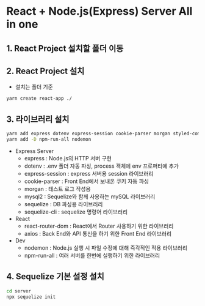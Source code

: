 # React + Node.js(Express) Server All in one

## 1. React Project 설치할 폴더 이동

## 2. React Project 설치

- 설치는 폴더 기준

```sh
yarn create react-app ./
```

## 3. 라이브러리 설치

```sh
yarn add express dotenv express-session cookie-parser morgan styled-components react-router-dom mysql2 sequelize sequelize-cli axios cors
yarn add -D npm-run-all nodemon
```

- Express Server
  - express : Node.js의 HTTP 서버 구현
  - dotenv : .env 폴더 자동 파싱, process 객체에 env 프로퍼티에 추가
  - express-session : express 서버용 session 라이브러리
  - cookie-parser : Front End에서 보내온 쿠키 자동 파싱
  - morgan : 테스트 로그 작성용
  - mysql2 : Sequelize와 함께 사용하는 mySQL 라이브러리
  - sequelize : DB 파싱용 라이브러리
  - sequelize-cli : sequelize 명령어 라이브러리
- React
  - react-router-dom : React에서 Router 사용하기 위한 라이브러리
  - axios : Back End와 API 통신을 하기 위한 Front End 라이브러리
- Dev
  - nodemon : Node.js 실행 시 파일 수정에 대해 즉각적인 적용 라이브러리
  - npm-run-all : 여러 서버를 한번에 실행하기 위한 라이브러리

## 4. Sequelize 기본 설정 설치

```sh
cd server
npx sequelize init
```

